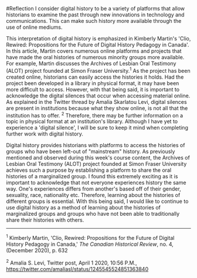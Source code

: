 #Reflection
I consider digital history to be a variety of platforms that allow historians to examine the past through new innovations in technology and communications. This can make such history more available through the use of online mediums.

This interpretation of digital history is emphasized in Kimberly Martin's 'Clio, Rewired: Propositions for the Future of Digital History Pedagogy in Canada'. In this article, Martin covers numerous online platforms and projects that have made the oral histories of numerous minority groups more available. For example, Martin discusses the Archives of Lesbian Oral Testimony (ALOT) project founded at Simon Fraser University.<sup>1</sup> As the project has been created online, historians can easily access the histories it holds. Had the project been developed in a library in physical format, it may have been more difficult to access. However, with that being said, it is important to acknowledge the digital silences that occur when accessing material online. As explained in the Twitter thread by Amalia Skarlatou Levi, digital silences are present in institutions because what they show online, is not all that the institution has to offer. <sup>2</sup> Therefore, there may be further information on a topic in physical format at an institution's library. Although I have yet to experience a 'digital silence', I will be sure to keep it mind when completing further work with digital history.

Digital history provides historians with platforms to access the histories of groups who have been left-out of "mainstream" history. As previously mentioned and observed during this week's course content, the Archives of Lesbian Oral Testimony (ALOT) project founded at Simon Fraser University achieves such a purpose by establishing a platform to share the oral histories of a marginalized group. I found this extremely exciting as it is important to acknowledge that not everyone experiences history the same way. One's experiences differs from another's based off of their gender, sexuality, race, nationality etc. Therefore, learning about the histories of different groups is essential. With this being said, I would like to continue to use digital history as a method of learning about the histories of marginalized groups and groups who have not been able to traditionally share their histories with others.
____
<sup>1</sup> Kimberly Martin, 'Clio, Rewired: Propositions for the Future of Digital History Pedagogy in Canada,' *The Canadian Historical Review*, no. 4, (December 2020), p. 632

<sup>2</sup> Amalia S. Levi, Twitter post, April 1 2020, 10:56 P.M., https://twitter.com/amaliasl/status/1245545524851363840
